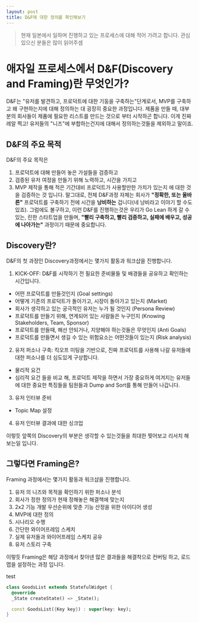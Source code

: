 ```yaml
---
layout: post
title: D&F에 대한 정의를 확인해보기
---
```

<script>
  (function(i,s,o,g,r,a,m){i['GoogleAnalyticsObject']=r;i[r]=i[r]||function(){
  (i[r].q=i[r].q||[]).push(arguments)},i[r].l=1*new Date();a=s.createElement(o),
  m=s.getElementsByTagName(o)[0];a.async=1;a.src=g;m.parentNode.insertBefore(a,m)
  })(window,document,'script','https://www.google-analytics.com/analytics.js','ga');

  ga('create', 'UA-105839481-1', 'auto');
  ga('send', 'pageview');
</script>

> 현재 일본에서 일하며 진행하고 있는 프로세스에 대해 적어 가려고 합니다. 관심있으신 분들은 많이 읽어주셈

# 애자일 프로세스에서 D&F(Discovery and Framing)란 무엇인가?
D&F는 "유저를 발견하고, 프로덕트에 대한 기둥을 구축하는"단계로서, MVP를 구축하고 왜 구현하는지에 대해 정의하는 대 굉장히 중요한 과정입니다.
제품을 만들 때, 대부분의 회사들이 제품에 필요한 리스트를 만드는 것으로 부터 시작하곤 합니다. 이게 진짜 레알 찍고! 유저들의 "니즈"에 부합하는건지에 대해서 정의하는것들을 제외하고 말이죠.

## D&F의 주요 목적
D&F의 주요 목적은
1. 프로덕트에 대해 만들어 놓은 가설들을 검증하고
2. 검증된 유저 여정을 만들기 위해 노력하고, 시간을 가지고
3. MVP 제작을 통해 적은 기간대비 프로덕트가 사용할만한 가치가 있는지 에 대한 것을 검증하는 것 입니다.
말그대로, 전체 D&F과정 자체는 회사가 **"정확한, 또는 올바른"** 프로덕트를 구축하기 전에 시간을 **낭비하는** 겁니다(네 낭비라고 이야기 할 수도 있죠).
그럼에도 불구하고, 이런 D&F를 진행하는것은 우리가 Go Lean 하게 갈 수 있는, 린한 스타트업을 만들며, **"빨리 구축하고, 빨리 검증하고, 실패에 배우고, 성공에 나아가는"** 과정이기 때문에 중요합니다.

## Discovery란?
D&F의 첫 과정인 Discovery과정에서는 몇가지 활동과 워크샵을 진행합니다.
1. KICK-OFF: D&F를 시작하기 전 필요한 준비물들 및 배경들을 공유하고 확인하는 시간입니다.
  * 어떤 프로덕트를 만들것인지 (Goal settings)
  * 어떻게 기존의 프로덕트가 돌아가고, 시장이 돌아가고 있는지 (Market)
  * 회사가 생각하고 있는 궁극적인 유저는 누가 될 것인지 (Persona Review)
  * 프로덕트를 만들기 위해, 연계되어 있는 사람들은 누구인지 (Knowing Stakeholders, Team, Sponsor)
  * 프로덕트를 만들때, 해선 안되거나, 지양해야 하는것들은 무엇인지 (Anti Goals)
  * 프로덕트를 만들면서 생길 수 있는 위험요소는 어떤것들이 있는지 (Risk analysis)
2. 유저 퍼소나 구축: 킥오프 미팅을 기반으로, 진짜 프로덕트를 사용해 나갈 유저들에 대한 퍼소나를 더 심도있게 구상합니다.
  * 물리적 요건
  * 심리적 요건
  들을 비교 해, 프로덕트 제작을 하면서 가장 중요하게 여겨지는 유저들에 대한 중요한 특징들을 팀원들과 Dump and Sort를 통해 만들어 나갑니다.
3. 유저 인터뷰 준비
  * Topic Map 설정
4. 유저 인터뷰 결과에 대한 싱크업

이렇듯 앞쪽의 Discovery의 부분은 생각할 수 있는것들을 최대한 찢어보고 리서치 해 보는일 입니다.

## 그렇다면 Framing은?
Framing 과정에서는 몇가지 활동과 워크샵을 진행합니다.
1. 유저 의 니즈와 목적을 확인하기 위한 퍼소나 분석
2. 회사가 정한 정의가 현재 정해놓은 해결책에 맞는지
3. 2x2 기능 개발 우선순위에 맞춘 기능 산정을 위한 아이디어 생성
4. MVP에 대한 정의
5. 시나리오 수행
6. 간단한 와이어프레임 스케치
7. 실제 유저들과 와이어프레임 스케치 공유
8. 유저 스토리 구축

이렇듯 Framing은 해당 과정에서 찾아넨 많은 결과들을 해결착으로 컨버팅 하고, 로드맵을 설정하는 과정 입니다.





test

```dart
class GoodsList extends StatefulWidget {
  @override
  _State createState() => _State();

  const GoodsList({Key key}) : super(key: key);
}
```
